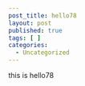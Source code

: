 ```yaml
---
post_title: hello78
layout: post
published: true
tags: [ ]
categories:
  - Uncategorized
---
```

this is hello78
